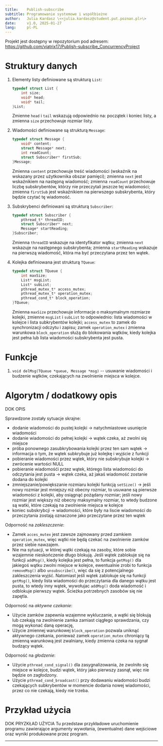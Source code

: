```yaml
---
title:    Publish-subscribe
subtitle: Programowanie systemowe i współbieżne
author:   Julia Kardasz \<<julia.kardasz@student.put.poznan.pl>\>
date:     v1.0, 2025-01-27
lang:     pl-PL
---
```



Projekt jest dostępny w repozytorium pod adresem:  
<https://github.com/viatrix17/Publish-subscribe_ConcurrencyProject>


# Struktury danych
1. Elementy listy definiowane są strukturą `List`:
    ```C
    typedef struct List {
        int size;
        void* head;
        void* tail;
    }List;
    ```
    Zmienne `head` i `tail` wskazują odpowiednio na: początek i koniec listy, a zmienna `size` przechowuje rozmiar listy.
    
2. Wiadomości definiowane są strukturą `Message`:
    ```C
    typedef struct Message {
        void* content;
        struct Message* next;
        int readCount;
        struct Subscriber* firstSub; 
    }Message;
    ```
    Zmienna `content` przechowuje treść wiadomości (wskaźnik na wskazany przez użytkownika obszar pamięci); zmienna `next` jest wskaźnikiem na następną wiadomość; zmienna `readCount` przechowuje liczbę subskrybentów, którzy nie przeczytali jeszcze tej wiadomości; zmienna `firstSub` jest wskaźnikiem na pierwszego subskrybenta, który będzie czytać tę wiadomość.
3. Subskrybenci definiowani są strukturą `Subscriber`:
    ```C
    typedef struct Subscriber {
        pthread_t* threadID;
        struct Subscriber* next;
        Message* startReading;
    }Subscriber;
    ```
    Zmienna `threadID` wskazuje na identyfikator wątku; zmienna `next` wskazuje na następnego subskrybenta; zmienna `startReading` wskazuje na pierwszą wiadomość, która ma być przeczytana przez ten wątek.
4. Kolejka definiowana jest strukturą `TQueue`:
    ```C
    typedef struct TQueue {
        int maxSize;
        List* msgList;
        List* subList;
        pthread_mutex_t* access_mutex;
        pthread_mutex_t* operation_mutex;
        pthread_cond_t* block_operation;
    }TQueue;
    ```
    Zmienna `maxSize` przechowuje informacje o maksymalnym rozmiarze kolejki, zmienne `msgList` i `subList` to odpowiednio: lista wiadomości w kolejce i lista subkrybentów kolejki; `access_mutex` to zamek do synchronizacji odczytu i zapisu; zamek `operation_mutex` i zmienna warunkowa `block_operation` służą do blokowania wątków, kiedy kolejka jest pełna lub lista wiadomości subskrybenta jest pusta.
    
# Funkcje

1. `void delMsg(TQueue *queue, Message *msg)` -- usuwanie wiadomości i budzenie wątków, czekających na zwolnienie miejsca w kolejce.



# Algorytm / dodatkowy opis

DOK OPIS

Sprawdzone zostały sytuacje skrajne:
* dodanie wiadomości do pustej kolejki -> natychmiastowe usunięcie wiadomości
* dodanie wiadomości do pełnej kolejki -> wątek czeka, aż zwolni się miejsce
* próba ponownego zasubkrybowania kolejki przez ten sam wątek -> informacja o tym, że wątek subkrybuje już kolejkę i wyjście z funkcji
* pobieranie wiadomości przez wątek, który nie subskrybuje kolejki -> zwrócenie wartości NULL
* pobieranie wiadomośći przez wątek, którego lista wiadomości do odczytania jest pusta -> wątek czeka, aż jakaś wiadomość zostanie dodana do kolejki
* zmniejszanie/powiększanie rozmiaru kolejki funkcją `setSize()` -> jeśli nowy rozmiar jest mniejszy niż obecny rozmiar, to usuwane są pierwsze wiadomości z kolejki, aby osiągnąć pożądany rozmiar; jeśli nowy rozmiar jest większy niż obecny maksymalny rozmiar, to wtedy budzone są watki, które czekają na zwolnienie miejsca w kolejce
* koniec subskrybcji -> wiadomości, które były na liscie wiadomości do przeczytania zostają oznaczone jako przeczytane przez ten wątek


Odporność na *zakleszczenie*: 
* Zamek `acces_mutex` jest zawsze zajmowany przed zamkiem `operation_mutex`, więc wątki nie będą czekać na zwolnienie zamków przez siebie nawzajem.
* Nie ma sytuacji, w której wątki czekają na zasoby, które sobie wzajemnie nieskończenie długo blokują. Jeśli wątek zablokuje się na funkcji `addMsg()`, kiedy kolejka jest pełna, to funkcja `getMsg()` dla jakiegoś wątku zwolni miejsce w kolejce, ewentualnie zrobi to funkcja `removeMsg()` albo `unsubscribe()`, więc da się z potencjalnego zakleszczenia wyjść. Natomiast jeśli wątek zablokuje się na funkcji `getMsg()`, kiedy lista wiadomości do przeczytania dla danego wątku jest pusta, to wtedy inny wątek, wywołujac `addMsg()` doda wiadomość i odblokuje pierwszy wątek. Ścieżka potrzebnych zasobów się nie zapętla. 

Odporność na *aktywne czekanie*: 
* Użycie zamków zapewnia wzajemne wykluczanie, a wątki się blokują lub czekają na zwolnienie zamka zamiast ciągłego sprawdzania, czy mogą wykonać daną operację, 
* Użycie zmiennej warunkowej `block_operation` pozwala uniknąć aktywnego czekania, ponieważ zamek `operation_mutex` chroniący tą zmienną warunkową jest zwalniany, kiedy zmienna czeka na sygnał budzący wątek.

Odporność na *głodzenie*: 
* Użycie `pthread_cond_signal()` dla zasygnalizowania, że zwolniło się miejsce w kolejce, budzi wątek, który jako pierwszy zasnął, więc nie będzie on zagłodzony. 
* Użycie `pthread_cond_broadcast()` przy dodawaniu wiadomości budzi czekających subkrybentów w momencie dodania nowej wiadomości, przez co nie czekają, kiedy nie trzeba.

# Przykład użycia

DOK PRYZKŁAD UŻYCIA
Tu przedstaw przykładowe uruchomienie programu zawierające argumenty wywołania,
(ewentualne) dane wejściowe oraz wyniki produkowane przez program.

-------------------------------------------------------------------------------




